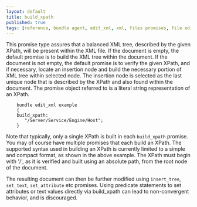 ```yaml
---
layout: default
title: build_xpath
published: true
tags: [reference, bundle agent, edit_xml, xml, files promises, file editing]
---
```


This promise type assures that a balanced XML tree, described by the given
XPath, will be present within the XML file. If the document is empty, the
default promise is to build the XML tree within the document. If the document is
not empty, the default promise is to verify the given XPath, and if necessary,
locate an insertion node and build the necessary portion of XML tree within
selected node. The insertion node is selected as the last unique node that is
described by the XPath and also found within the document. The promise object
referred to is a literal string representation of an XPath.

```cf3
    bundle edit_xml example
    {
    build_xpath:
       "/Server/Service/Engine/Host";
    }
```

Note that typically, only a single XPath is built in each `build_xpath`
promise. You may of course have multiple promises that each build an
XPath. The supported syntax used in building an XPath is currently
limited to a simple and compact format, as shown in the above example.
The XPath must begin with '/', as it is verified and built using an
absolute path, from the root node of the document.

The resulting document can then be further modified using `insert_tree`,
`set_text`, `set_attribute` etc promises. Using predicate statements to set
attributes or text values directly via build_xpath can lead to non-convergent
behavior, and is discouraged.


